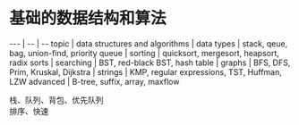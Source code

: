 # 基础的数据结构和算法

--- | -- | --
topic | data structures and algorithms |
data types | stack, qeue, bag, union-find, priority queue |
sorting | quicksort, mergesort, heapsort, radix sorts | 
searching | BST, red-black BST, hash table | 
graphs | BFS, DFS, Prim, Kruskal, Dijkstra | 
strings | KMP, regular expressions, TST, Huffman, LZW
advanced | B-tree, suffix, array, maxflow



栈、队列、背包、优先队列  
排序、快速